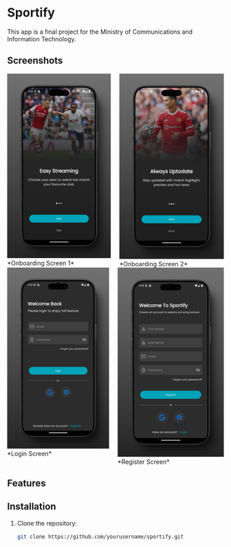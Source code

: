 # Sportify

This app is a final project for the Ministry of Communications and Information Technology.

## Screenshots

<div style="display: flex; justify-content: center;">
    <div style="margin-right: 20px;">
        <img src="assets/images/onboarding1_screen.png" width="300" alt="Onboarding Screen"/>  
        *Onboarding Screen 1*
    </div>
    <div>
        <img src="assets/images/onboarding2_screen.png" width="300" alt="Onboarding Screen"/>  
        *Onboarding Screen 2*
    </div>
</div>

<div style="display: flex; justify-content: center;">
    <div style="margin-right: 20px;">
        <img src="assets/images/login.png" width="300" alt="Login Screen"/>  
        *Login Screen*
    </div>
    <div>
        <img src="assets/images/register.png" width="300" alt="Register Screen"/>  
        *Register Screen*
    </div>
</div>

## Features

## Installation

1. Clone the repository:

   ```bash
   git clone https://github.com/yourusername/sportify.git
